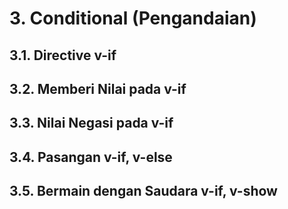 # 3. Conditional (Pengandaian)

## 3.1. Directive v-if
## 3.2. Memberi Nilai pada v-if
## 3.3. Nilai Negasi pada v-if
## 3.4. Pasangan v-if, v-else
## 3.5. Bermain dengan Saudara v-if, v-show
